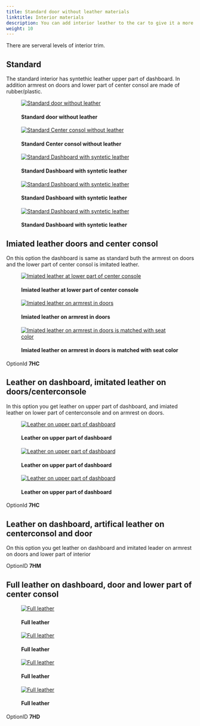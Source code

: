 ```yaml
---
title: Standard door without leather materials
linktitle: Interior materials
description: You can add interior leather to the car to give it a more exclusive look
weight: 10
---
```

<!-- markdownlint-disable MD033 -->

There are serveral levels of interior trim.

## Standard

The standard interior has syntethic leather upper part of dashboard. In addition armrest on doors
and lower part of center consol are made of rubber/plastic.

<figure>
    <a href="https://media.electrichasgoneaudi.net/multimedia/models/e-tron/interior/interiormaterials/standard_door.jpg">
        <img src="https://media.electrichasgoneaudi.net/multimedia/models/e-tron/interior/interiormaterials/standard_doors.jpg"
        class="img-fluid" alt="Standard door without leather" title="Standard door without leather">
    </a>
    <figcaption><h4>Standard door without leather</h4></figcaption>
</figure>

<figure>
    <a href="https://media.electrichasgoneaudi.net/multimedia/models/e-tron/interior/interiormaterials/standard_center.jpg">
        <img src="https://media.electrichasgoneaudi.net/multimedia/models/e-tron/interior/interiormaterials/standard_centers.jpg"
        class="img-fluid" alt="Standard Center consol without leather" title="Standard Center consol without leather">
    </a>
    <figcaption><h4>Standard Center consol without leather</h4></figcaption>
</figure>

<figure>
    <a href="https://media.electrichasgoneaudi.net/multimedia/models/e-tron/interior/interiormaterials/standard_dash.jpg">
        <img src="https://media.electrichasgoneaudi.net/multimedia/models/e-tron/interior/interiormaterials/standard_dashs.jpg"
        class="img-fluid" alt="Standard Dashboard with syntetic leather" title="Standard Dashboard with syntetic leather">
    </a>
    <figcaption><h4>Standard Dashboard with syntetic leather</h4></figcaption>
</figure>

<figure>
    <a href="https://media.electrichasgoneaudi.net/multimedia/models/e-tron/interior/interiormaterials/standard_dash2.jpg">
        <img src="https://media.electrichasgoneaudi.net/multimedia/models/e-tron/interior/interiormaterials/standard_dash2s.jpg"
        class="img-fluid" alt="Standard Dashboard with syntetic leather" title="Standard Dashboard with syntetic leather">
    </a>
    <figcaption><h4>Standard Dashboard with syntetic leather</h4></figcaption>
</figure>

<figure>
    <a href="https://media.electrichasgoneaudi.net/multimedia/models/e-tron/interior/interiormaterials/standard_dash3.jpg">
        <img src="https://media.electrichasgoneaudi.net/multimedia/models/e-tron/interior/interiormaterials/standard_dash3s.jpg"
        class="img-fluid" alt="Standard Dashboard with syntetic leather" title="Standard Dashboard with syntetic leather">
    </a>
    <figcaption><h4>Standard Dashboard with syntetic leather</h4></figcaption>
</figure>

## Imiated leather doors and center consol

On this option the dashboard is same as standard buth the armrest on doors and the lower part of center consol
is imitated leather.

<figure>
    <a href="https://media.electrichasgoneaudi.net/multimedia/models/e-tron/interior/interiormaterials/artificial_centerconsole.jpg">
        <img src="https://media.electrichasgoneaudi.net/multimedia/models/e-tron/interior/interiormaterials/artificial_centerconsoles.jpg"
        class="img-fluid" alt="Imiated leather at lower part of center console" title="Imiated leather at lower part of center console">
    </a>
    <figcaption><h4>Imiated leather at lower part of center console</h4></figcaption>
</figure>

<figure>
    <a href="https://media.electrichasgoneaudi.net/multimedia/models/e-tron/interior/interiormaterials/artifical_door.jpg">
        <img src="https://media.electrichasgoneaudi.net/multimedia/models/e-tron/interior/interiormaterials/artifical_doors.jpg"
        class="img-fluid" alt="Imiated leather on armrest in doors" title="Imiated leather on armrest in doors">
    </a>
    <figcaption><h4>Imiated leather on armrest in doors</h4></figcaption>
</figure>

<figure>
    <a href="https://media.electrichasgoneaudi.net/multimedia/models/e-tron/interior/interiormaterials/artifical_door_2.jpg">
        <img src="https://media.electrichasgoneaudi.net/multimedia/models/e-tron/interior/interiormaterials/artifical_door_2s.jpg"
        class="img-fluid" alt="Imiated leather on armrest in doors is matched with seat color" title="Imiated leather on armrest in doors is matched with seat color">
    </a>
    <figcaption><h4>Imiated leather on armrest in doors is matched with seat color</h4></figcaption>
</figure>

OptionId **7HC**

## Leather on dashboard, imitated leather on doors/centerconsole

In this option you get leather on upper part of dashboard, and imiated leather on lower part of centerconsole and on armrest on doors.

<figure>
    <a href="https://media.electrichasgoneaudi.net/multimedia/models/e-tron/interior/interiormaterials/fullleather_6.jpg">
        <img src="https://media.electrichasgoneaudi.net/multimedia/models/e-tron/interior/interiormaterials/fullleather_6s.jpg"
        class="img-fluid" alt="Leather on upper part of dashboard" title="Leather on upper part of dashboard">
    </a>
    <figcaption><h4>Leather on upper part of dashboard</h4></figcaption>
</figure>

<figure>
    <a href="https://media.electrichasgoneaudi.net/multimedia/models/e-tron/interior/interiormaterials/fullleather_7.jpg">
        <img src="https://media.electrichasgoneaudi.net/multimedia/models/e-tron/interior/interiormaterials/fullleather_7s.jpg"
        class="img-fluid" alt="Leather on upper part of dashboard" title="Leather on upper part of dashboard">
    </a>
    <figcaption><h4>Leather on upper part of dashboard</h4></figcaption>
</figure>

<figure>
    <a href="https://media.electrichasgoneaudi.net/multimedia/models/e-tron/interior/interiormaterials/fullleather_8.jpg">
        <img src="https://media.electrichasgoneaudi.net/multimedia/models/e-tron/interior/interiormaterials/fullleather_8s.jpg"
        class="img-fluid" alt="Leather on upper part of dashboard" title="Leather on upper part of dashboard">
    </a>
    <figcaption><h4>Leather on upper part of dashboard</h4></figcaption>
</figure>

OptionId **7HC**

## Leather on dashboard, artifical leather on centerconsol and door

On this option you get leather on dashboard and imitated leader on armrest on doors and lower part of interior

OptionID **7HM**

## Full leather on dashboard, door and lower part of center consol

<figure>
    <a href="https://media.electrichasgoneaudi.net/multimedia/models/e-tron/interior/interiormaterials/fullleather_1.jpg">
        <img src="https://media.electrichasgoneaudi.net/multimedia/models/e-tron/interior/interiormaterials/fullleather_1s.jpg"
        class="img-fluid" alt="Full leather" title="Full leather">
    </a>
    <figcaption><h4>Full leather</h4></figcaption>
</figure>

<figure>
    <a href="https://media.electrichasgoneaudi.net/multimedia/models/e-tron/interior/interiormaterials/fullleather_2.jpg">
        <img src="https://media.electrichasgoneaudi.net/multimedia/models/e-tron/interior/interiormaterials/fullleather_2s.jpg"
        class="img-fluid" alt="Full leather" title="Full leather">
    </a>
    <figcaption><h4>Full leather</h4></figcaption>
</figure>

<figure>
    <a href="https://media.electrichasgoneaudi.net/multimedia/models/e-tron/interior/interiormaterials/fullleather_3.jpg">
        <img src="https://media.electrichasgoneaudi.net/multimedia/models/e-tron/interior/interiormaterials/fullleather_3s.jpg"
        class="img-fluid" alt="Full leather" title="Full leather">
    </a>
    <figcaption><h4>Full leather</h4></figcaption>
</figure>

<figure>
    <a href="https://media.electrichasgoneaudi.net/multimedia/models/e-tron/interior/interiormaterials/fullleather_4.jpg">
        <img src="https://media.electrichasgoneaudi.net/multimedia/models/e-tron/interior/interiormaterials/fullleather_4s.jpg"
        class="img-fluid" alt="Full leather" title="Full leather">
    </a>
    <figcaption><h4>Full leather</h4></figcaption>
</figure>

OptionID **7HD**